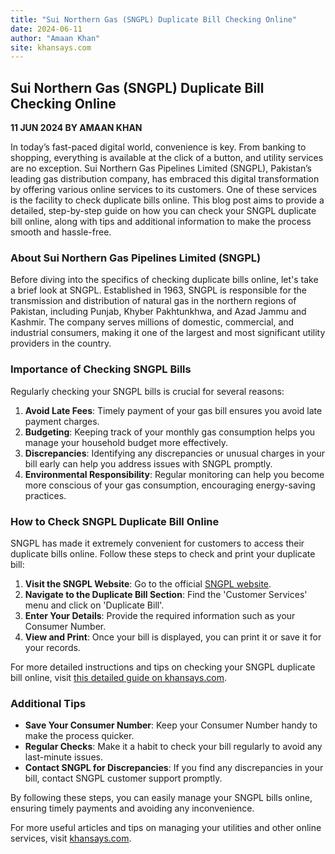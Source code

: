 ```yaml
---
title: "Sui Northern Gas (SNGPL) Duplicate Bill Checking Online"
date: 2024-06-11
author: "Amaan Khan"
site: khansays.com
---
```


## Sui Northern Gas (SNGPL) Duplicate Bill Checking Online
**11 JUN 2024 BY AMAAN KHAN**

In today’s fast-paced digital world, convenience is key. From banking to shopping, everything is available at the click of a button, and utility services are no exception. Sui Northern Gas Pipelines Limited (SNGPL), Pakistan’s leading gas distribution company, has embraced this digital transformation by offering various online services to its customers. One of these services is the facility to check duplicate bills online. This blog post aims to provide a detailed, step-by-step guide on how you can check your SNGPL duplicate bill online, along with tips and additional information to make the process smooth and hassle-free.

### About Sui Northern Gas Pipelines Limited (SNGPL)

Before diving into the specifics of checking duplicate bills online, let's take a brief look at SNGPL. Established in 1963, SNGPL is responsible for the transmission and distribution of natural gas in the northern regions of Pakistan, including Punjab, Khyber Pakhtunkhwa, and Azad Jammu and Kashmir. The company serves millions of domestic, commercial, and industrial consumers, making it one of the largest and most significant utility providers in the country.

### Importance of Checking SNGPL Bills

Regularly checking your SNGPL bills is crucial for several reasons:

1. **Avoid Late Fees**: Timely payment of your gas bill ensures you avoid late payment charges.
2. **Budgeting**: Keeping track of your monthly gas consumption helps you manage your household budget more effectively.
3. **Discrepancies**: Identifying any discrepancies or unusual charges in your bill early can help you address issues with SNGPL promptly.
4. **Environmental Responsibility**: Regular monitoring can help you become more conscious of your gas consumption, encouraging energy-saving practices.

### How to Check SNGPL Duplicate Bill Online

SNGPL has made it extremely convenient for customers to access their duplicate bills online. Follow these steps to check and print your duplicate bill:

1. **Visit the SNGPL Website**: Go to the official [SNGPL website](https://www.sngpl.com.pk).
2. **Navigate to the Duplicate Bill Section**: Find the 'Customer Services' menu and click on 'Duplicate Bill'.
3. **Enter Your Details**: Provide the required information such as your Consumer Number.
4. **View and Print**: Once your bill is displayed, you can print it or save it for your records.

For more detailed instructions and tips on checking your SNGPL duplicate bill online, visit [this detailed guide on khansays.com](https://khansays.com/post/sui-northern-gas-sngpl-duplicate-bill-checking-online).

### Additional Tips

- **Save Your Consumer Number**: Keep your Consumer Number handy to make the process quicker.
- **Regular Checks**: Make it a habit to check your bill regularly to avoid any last-minute issues.
- **Contact SNGPL for Discrepancies**: If you find any discrepancies in your bill, contact SNGPL customer support promptly.

By following these steps, you can easily manage your SNGPL bills online, ensuring timely payments and avoiding any inconvenience.

For more useful articles and tips on managing your utilities and other online services, visit [khansays.com](https://khansays.com).
